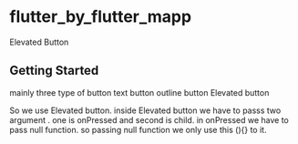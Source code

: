# flutter_by_flutter_mapp

Elevated Button

## Getting Started


mainly three type of button
text button
outline button
Elevated button 

So we use Elevated button.
inside Elevated button we have to passs two argument .
one is onPressed and second is child.
in onPressed we have to pass null function.
so passing null function we only use this (){} to it.  
